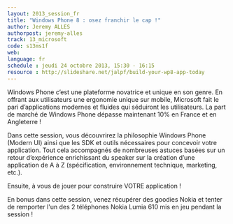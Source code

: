 ```yaml
---
layout: 2013_session_fr
title: "Windows Phone 8 : osez franchir le cap !"
author: Jeremy ALLES
authorpost: jeremy-alles
track: 13_microsoft
code: s13ms1f
web: 
language: fr
schedule : jeudi 24 octobre 2013, 15:30 - 16:15
resource : http://slideshare.net/jalpf/build-your-wp8-app-today
---
```


Windows Phone c’est une plateforme novatrice et unique en son genre. En offrant aux utilisateurs une ergonomie unique sur mobile, Microsoft fait le pari d’applications modernes et fluides qui séduiront les utilisateurs. La part de marché de Windows Phone dépasse maintenant 10% en France et en Angleterre !

Dans cette session, vous découvrirez la philosophie Windows Phone (Modern UI) ainsi que les SDK et outils nécessaires pour concevoir votre application. Tout cela accompagnés de nombreuses astuces basées sur un retour d’expérience enrichissant du speaker sur la création d’une application de A à Z (spécification, environnement technique, marketing, etc.).

Ensuite, à vous de jouer pour construire VOTRE application !

En bonus dans cette session, venez récupérer des goodies Nokia et tenter de remporter l'un des 2 téléphones Nokia Lumia 610 mis en jeu pendant la session !
